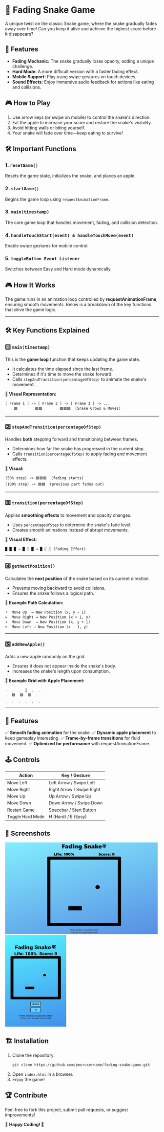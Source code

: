 # 🐍 Fading Snake Game

A unique twist on the classic Snake game, where the snake gradually fades away over time! Can you keep it alive and achieve the highest score before it disappears?

## 🚀 Features

- **Fading Mechanic:** The snake gradually loses opacity, adding a unique challenge.
- **Hard Mode:** A more difficult version with a faster fading effect.
- **Mobile Support:** Play using swipe gestures on touch devices.
- **Sound Effects:** Enjoy immersive audio feedback for actions like eating and collisions.

## 🎮 How to Play

1. Use arrow keys (or swipe on mobile) to control the snake's direction.
2. Eat the apple to increase your score and restore the snake's visibility.
3. Avoid hitting walls or biting yourself.
4. Your snake will fade over time—keep eating to survive!

## 🛠️ Important Functions

### 1. `resetGame()`

Resets the game state, initializes the snake, and places an apple.

### 2. `startGame()`

Begins the game loop using `requestAnimationFrame`.

### 3. `main(timestamp)`

The core game loop that handles movement, fading, and collision detection.

### 4. `handleTouchStart(event) & handleTouchMove(event)`

Enable swipe gestures for mobile control.

### 5. `toggleButton Event Listener`

Switches between Easy and Hard mode dynamically.

## 🎮 How It Works

The game runs in an animation loop controlled by **requestAnimationFrame**, ensuring smooth movements. Below is a breakdown of the key functions that drive the game logic.

---

## 🛠️ Key Functions Explained

### 1️⃣ `main(timestamp)`

This is the **game loop** function that keeps updating the game state.

- It calculates the time elapsed since the last frame.
- Determines if it's time to move the snake forward.
- Calls `stepAndTransition(percentageOfStep)` to animate the snake's movement.

**🔧 Visual Representation:**

```plaintext
[ Frame 1 ] -> [ Frame 2 ] -> [ Frame 3 ] -> ...
    🟩        🟩🟩        🟩🟩🟩  (Snake Grows & Moves)
```

---

### 2️⃣ `stepAndTransition(percentageOfStep)`

Handles **both** stepping forward and transitioning between frames.

- Determines how far the snake has progressed in the current step.
- Calls `transition(percentageOfStep)` to apply fading and movement effects.

**🎥 Visual:**

```plaintext
(50% step) -> 🟩🟩🟩  (fading starts)
(100% step) -> 🟩🟩  (previous part fades out)
```

---

### 3️⃣ `transition(percentageOfStep)`

Applies **smoothing effects** to movement and opacity changes.

- Uses `percentageOfStep` to determine the snake's fade level.
- Creates smooth animations instead of abrupt movements.

**🎨 Visual Effect:**

```plaintext
█ █ █ → █ ░ █ → █ ░ ░ (Fading Effect)
```

---

### 4️⃣ `getNextPosition()`

Calculates the **next position** of the snake based on its current direction.

- Prevents moving backward to avoid collisions.
- Ensures the snake follows a logical path.

**📍 Example Path Calculation:**

```plaintext
⬆️  Move Up  → New Position (x, y - 1)
➡️  Move Right → New Position (x + 1, y)
⬇️  Move Down  → New Position (x, y + 1)
⬅️  Move Left → New Position (x - 1, y)
```

---

### 5️⃣ `addNewApple()`

Adds a new apple randomly on the grid.

- Ensures it does not appear inside the snake's body.
- Increases the snake's length upon consumption.

**🍏 Example Grid with Apple Placement:**

```plaintext
.  .  .  🍏  .  .
.  🟩  🟩  🟩  .  .
.  .  .  .  .  .
```

---

## 🚀 Features

✅ **Smooth fading animation** for the snake.
✅ **Dynamic apple placement** to keep gameplay interesting.
✅ **Frame-by-frame transitions** for fluid movement.
✅ **Optimized for performance** with requestAnimationFrame.

## 🕹️ Controls

| Action           | Key / Gesture             |
| ---------------- | ------------------------- |
| Move Left        | Left Arrow / Swipe Left   |
| Move Right       | Right Arrow / Swipe Right |
| Move Up          | Up Arrow / Swipe Up       |
| Move Down        | Down Arrow / Swipe Down   |
| Restart Game     | Spacebar / Start Button   |
| Toggle Hard Mode | H (Hard) / E (Easy)       |

## 📸 Screenshots

<img src="./Assets/game pc.png" alt="Alt text" width="500" height="300">
<img src="./Assets/game mobile.jpg" alt="Alt text" width="200" height="300">

## 🏗️ Installation

1. Clone the repository:
   ```sh
   git clone https://github.com/yourusername/fading-snake-game.git
   ```
2. Open `index.html` in a browser.
3. Enjoy the game!

## 🏆 Contribute

Feel free to fork this project, submit pull requests, or suggest improvements!

📌 **Happy Coding! 🎉**
